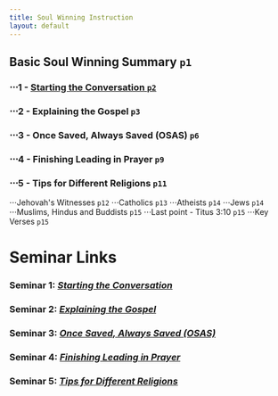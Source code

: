 ```yaml
---
title: Soul Winning Instruction
layout: default
---
```


## Basic Soul Winning Summary `p1`
### ⋅⋅⋅1 - [Starting the Conversation	`p2`](/soulwinning/soulwinning-instruction/starting-the-conversation)
### ⋅⋅⋅2 - Explaining the Gospel	`p3`
### ⋅⋅⋅3 - Once Saved, Always Saved (OSAS)	`p6`
### ⋅⋅⋅4 - Finishing Leading in Prayer	`p9`
### ⋅⋅⋅5 - Tips for Different Religions	`p11`
⋅⋅⋅Jehovah's Witnesses	`p12`
⋅⋅⋅Catholics	`p13`
⋅⋅⋅Atheists	`p14`
⋅⋅⋅Jews	`p14`
⋅⋅⋅Muslims, Hindus and Buddists	`p15`
⋅⋅⋅Last point - Titus 3:10	`p15`
⋅⋅⋅Key Verses	`p15`

# 

# Seminar Links
### Seminar 1: *[Starting the Conversation](https://www.youtube.com/watch?v=a2a0CmfBWRY&list=PLnnak9ni21Y9BMGOfr3XxAcGadBKC0lQj&index=2)*
### Seminar 2: *[Explaining the Gospel](https://www.youtube.com/watch?v=2Rf_Z1BeCcM&list=PLnnak9ni21Y9BMGOfr3XxAcGadBKC0lQj&index=3)*
### Seminar 3: *[Once Saved, Always Saved (OSAS)](https://www.youtube.com/watch?v=qWyLfuUkMBc&list=PLnnak9ni21Y9BMGOfr3XxAcGadBKC0lQj&index=5)*
### Seminar 4: *[Finishing Leading in Prayer](https://www.youtube.com/watch?v=lztNNIQ3eEc&list=PLnnak9ni21Y9BMGOfr3XxAcGadBKC0lQj&index=7)*
### Seminar 5: *[Tips for Different Religions](https://www.youtube.com/watch?v=S2mHrtu-DLs&list=PLnnak9ni21Y9BMGOfr3XxAcGadBKC0lQj&index=9)*
